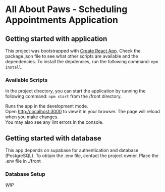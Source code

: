 # All About Paws - Scheduling Appointments Application

## Getting started with application
This project was bootstrapped with [Create React App](https://github.com/facebook/create-react-app).
Check the package.json file to see what other scripts are available and the dependencies.
To install the depdencies, run the following command:
```npm install```.

### Available Scripts

In the project directory, you can start the application by running the following command:
```npm start``` from the /front directory.

Runs the app in the development mode.\
Open [http://localhost:3000](http://localhost:3000) to view it in your browser.
The page will reload when you make changes.\
You may also see any lint errors in the console.

## Getting started with database
This app depends on supabase for authentication and database (PostgreSQL).
To obtain the .env file, contact the project owner. Place the .env file in ./front

### Database Setup
*WIP*
